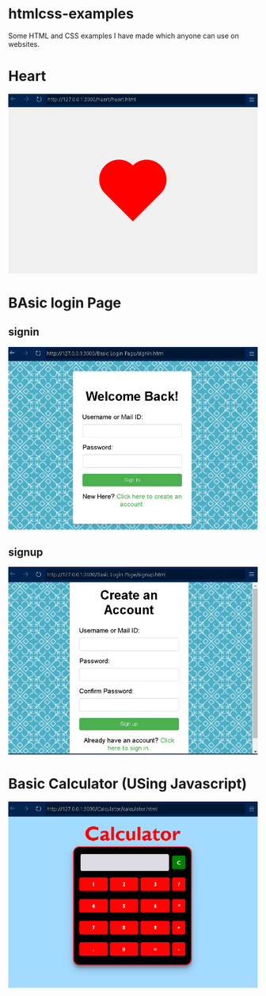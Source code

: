 # htmlcss-examples
Some HTML and CSS examples I have made which anyone can use on websites.

# Heart
![heart](screenshots/image.png)

# BAsic login Page
## signin
![signin](screenshots/signin.png)
## signup
![signup](screenshots/signup.png)

# Basic Calculator (USing Javascript)
![calc](screenshots/calc.png)